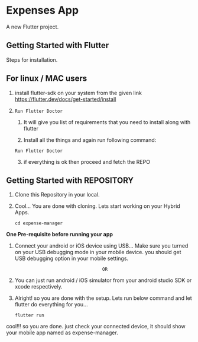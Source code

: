 # Expenses App

A new Flutter project.

## Getting Started with Flutter

Steps for installation.

## For linux / MAC users

1. install flutter-sdk on your system from the given link https://flutter.dev/docs/get-started/install

2. ` Run Flutter Doctor `

    1. It will give you list of requirements that you need to install along with flutter

    2. Install all the things and again run following command:

     ` Run Flutter Doctor `

    3. if everything is ok then proceed and fetch the REPO


## Getting Started with REPOSITORY

1. Clone this Repository in your local.

2. Cool... You are done with cloning. Lets start working on your Hybrid Apps.

    ` cd expense-manager `

**One Pre-requisite before running your app**

1. Connect your android or iOS device using USB... Make sure you turned on your USB debugging mode in your mobile device.
you should get USB debugging option in your mobile settings.

                                        OR 
1. You can just run android / iOS simulator from your android studio SDK or xcode respectively.

2. Alright! so you are done with the setup. Lets run below command and let flutter do everything for you...

    ` flutter run `


cool!!! so you are done. just check your connected device, it should show your mobile app named as expense-manager.
